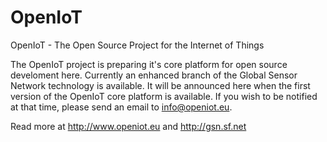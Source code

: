 OpenIoT
=======



OpenIoT - The Open Source Project for the Internet of Things

The OpenIoT project is preparing it's core platform for open source develoment here. Currently an enhanced branch of the Global Sensor Network technology is available. It will be announced here when the first version of the OpenIoT core platform is available. If you wish to be notified at that time, please send an email to info@openiot.eu.

Read more at http://www.openiot.eu and http://gsn.sf.net
